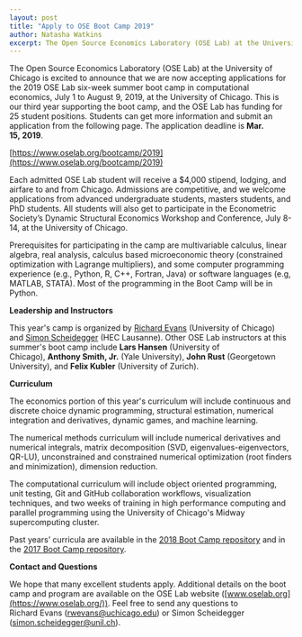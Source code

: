 ```yaml
---
layout: post
title: "Apply to OSE Boot Camp 2019"
author: Natasha Watkins
excerpt: The Open Source Economics Laboratory (OSE Lab) at the University of Chicago is now accepting applications for its 2019 boot camp.
---
```


The Open Source Economics Laboratory (OSE Lab) at the University of Chicago is excited to announce that we are now accepting applications for the 2019 OSE Lab six-week summer boot camp in computational economics, July 1 to August 9, 2019, at the University of Chicago. This is our third year supporting the boot camp, and the OSE Lab has funding for 25 student positions. Students can get more information and submit an application from the following page. The application deadline is **Mar. 15, 2019**.

[https://www.oselab.org/bootcamp/2019](https://www.oselab.org/bootcamp/2019)

Each admitted OSE Lab student will receive a $4,000 stipend, lodging, and airfare to and from Chicago. Admissions are competitive, and we welcome applications from advanced undergraduate students, masters students, and PhD students. All students will also get to participate in the Econometric Society’s Dynamic Structural Economics Workshop and Conference, July 8-14, at the University of Chicago.

Prerequisites for participating in the camp are multivariable calculus, linear algebra, real analysis, calculus based microeconomic theory (constrained optimization with Lagrange multipliers), and some computer programming experience (e.g., Python, R, C++, Fortran, Java) or software languages (e.g, MATLAB, STATA). Most of the programming in the Boot Camp will be in Python.

**Leadership and Instructors**

This year's camp is organized by [Richard Evans](https://sites.google.com/site/rickecon/) (University of Chicago) and [Simon Scheidegger](https://sites.google.com/site/simonscheidegger/) (HEC Lausanne). Other OSE Lab instructors at this summer's boot camp include **Lars Hansen** (University of Chicago), **Anthony Smith, Jr.** (Yale University), **John Rust** (Georgetown University), and **Felix Kubler** (University of Zurich).

**Curriculum**

The economics portion of this year's curriculum will include continuous and discrete choice dynamic programming, structural estimation, numerical integration and derivatives, dynamic games, and machine learning.

The numerical methods curriculum will include numerical derivatives and numerical integrals, matrix decomposition (SVD, eigenvalues-eigenvectors, QR-LU), unconstrained and constrained numerical optimization (root finders and minimization), dimension reduction.

The computational curriculum will include object oriented programming, unit testing, Git and GitHub collaboration workflows, visualization techniques, and two weeks of training in high performance computing and parallel programming using the University of Chicago's Midway supercomputing cluster.

Past years’ curricula are available in the [2018 Boot Camp repository](https://github.com/OpenSourceEcon/BootCamp2018) and in the [2017 Boot Camp repository](https://github.com/OpenSourceEcon/BootCamp2017).

**Contact and Questions**

We hope that many excellent students apply. Additional details on the boot camp and program are available on the OSE Lab website ([www.oselab.org](https://www.oselab.org/)). Feel free to send any questions to Richard Evans ([rwevans@uchicago.edu](mailto:rwevans@uchicago.edu)) or Simon Scheidegger ([simon.scheidegger@unil.ch](mailto:simon.scheidegger@unil.ch)).